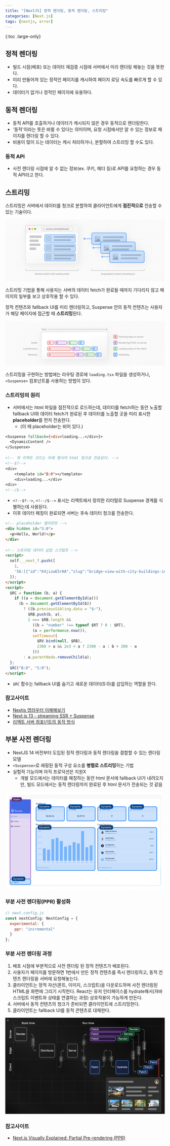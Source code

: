 ```yaml
---
title: "[NextJS] 정적 렌더링, 동적 렌더링, 스트리밍"
categories: [Next.js]
tags: [nextjs, error]
---
```


{:toc .large-only}

## 정적 렌더링

- 빌드 시점(배포) 또는 데이터 재검증 시점에 서버에서 미리 렌더링 해놓는 것을 뜻한다.
- 미리 만들어져 있는 정적인 페이지를 캐시하여 페이지 로딩 속도를 빠르게 할 수 있다.
- 데이터가 없거나 정적인 페이지에 유용하다.

## 동적 렌더링

- 동적 API를 호출하거나 데이터가 캐시되지 않은 경우 동적으로 렌더링한다.
- '동적'이라는 뜻은 바뀔 수 있다는 의미이며, 요청 시점에서만 알 수 있는 정보로 페이지를 렌더링 할 수 있다.
- 비용이 많이 드는 데이터는 캐시 처리하거나, 분할하여 스트리밍 할 수도 있다.

### 동적 API

- 사전 렌더링 시점에 알 수 없는 정보(ex. 쿠키, 헤더 등)로 API를 요청하는 경우 동적 API라고 한다.

## 스트리밍

스트리밍은 서버에서 데이터를 청크로 분할하여 클라이언트에게 **점진적으로** 전송할 수 있는 기술이다.

<img src="../../assets/img/blog/2024-11-18-nextjs-streaming_01.png">

스트리밍 기법을 통해 사용자는 서버의 데이터 fetch가 완료될 때까지 기다리지 않고 페이지의 일부를 보고 상호작용 할 수 있다.

정적 컨텐츠와 fallback UI를 미리 렌더링하고, Suspense 안의 동적 컨텐츠는 사용자가 해당 페이지에 접근할 때 **스트리밍**된다.

<img src="../../assets/img/blog/2024-11-18-nextjs-streaming_02.png">

스트리밍을 구현하는 방법에는 라우팅 경로에 `loading.tsx` 파일을 생성하거나, `<Suspense>` 컴포넌트를 사용하는 방법이 있다.

### 스트리밍의 원리

- 서버에서는 html 파일을 점진적으로 로드하는데, 데이터를 fetch하는 동안 노출할 fallback UI와 데이터 fetch가 완료된 후 데이터를 노출할 곳을 미리 표시한 **placeholder**를 먼저 전송한다.
  - (이 때 placeholder는 비어 있다.)

```jsp
<Suspense fallback={<div>loading...</div>}>
  <DynamicContent />
</Suspense>

<!-- 위 리액트 코드는 아래 형식의 html 청크로 전송된다. -->
<!--$?-->
<div>
    <template id="B:0"></template>
    <div>loading...</div>
<div>
<!--/$-->
```

- `<!--$?-->`, `<!--/$-->` 표시는 리액트에서 정의한 리터럴로 Suspense 경계를 식별하는데 사용된다.
- 이후 데이터 페칭이 완료되면 서버는 후속 데이터 청크를 전송한다.

```html
<!-- placeholder 엘리먼트 -->
<div hidden id="S:0">
  <p>Hello, World!</p>
</div>

<!-- 스트리밍 데이터 삽입 스크립트 -->
<script>
  self.__next_f.push([
    1,
    '56:[{"id":"K4jizwE5rHA","slug":"bridge-view-with-city-buildings-in-the-distance-K4jizwE5rHA","alternative_slugs":...]'
  ]);
</script>
<script>
  $RC = function (b, a) {
    if ((a = document.getElementById(a)))
      (b = document.getElementById(b))
        ? ((b.previousSibling.data = "$~"),
          $RB.push(b, a),
          2 === $RB.length &&
            ((b = "number" !== typeof $RT ? 0 : $RT),
            (a = performance.now()),
            setTimeout(
              $RV.bind(null, $RB),
              2300 > a && 2e3 < a ? 2300 - a : b + 300 - a
            )))
        : a.parentNode.removeChild(a);
  };
  $RC("B:0", "S:0");
</script>
```

- `$RC` 함수는 fallback UI를 숨기고 새로운 데이터(S:0)를 삽입하는 역할을 한다.

### 참고사이트

- [Nextjs 앱라우터 이해해보기](https://wnhlee.dev/posts/app-router/#nextjs-%EC%97%90%EC%84%9C%EC%9D%98-streaming)
- [Next.js 13 - streaming SSR + Suspense](https://velog.io/@gygy/SSR%EC%9D%84-%EC%A7%81%EC%A0%91-%EA%B5%AC%ED%98%84%ED%95%B4%EB%B3%B8%EB%8B%A4%EB%A9%B4-feat.Next.js-13#streaming-html)
- [리액트 서버 컴포넌트의 동작 방식](https://yceffort.kr/2022/01/how-react-server-components-work#rsc-wire-format)

## 부분 사전 렌더링

- NextJS 14 버전부터 도입된 정적 렌더링과 동적 렌더링을 결합할 수 있는 렌더링 모델
- `<Suspense>`로 래핑된 동적 구성 요소를 **병렬로 스트리밍**하는 기법
- 실험적 기능이며 아직 프로덕션은 지원X
  - 개발 모드에서는 데이터를 페칭하는 동안 html 문서에 fallback UI가 내려오지만, 빌드 모드에서는 동적 렌더링까지 완료된 후 html 문서가 전송되는 것 같음

<img src="../../assets/img/blog/2024-11-18-nextjs-streaming_03.png">

### 부분 사전 렌더링(PPR) 활성화

```js
// next.config.js
const nextConfig: NextConfig = {
  experimental: {
    ppr: "incremental"
  }
};
```

### 부분 사전 렌더링 과정

1. 배포 시점에 부분적으로 사전 렌더링 된 정적 컨텐츠가 배포된다.
1. 사용자가 페이지를 방문하면 1번에서 만든 정적 컨텐츠를 즉시 렌더링하고, 동적 컨텐츠 렌더링을 서버에 요청해놓는다.
1. 클라이언트는 정적 자산(폰트, 이미지, 스크립트)을 다운로드하며 사전 렌더링된 HTML을 화면에 그리기 시작한다. React는 유저 인터페이스를 hydrate해서(자바스크립트 이벤트와 상태를 연결하는 과정) 상호작용이 가능하게 만든다.
1. 서버에서 동적 컨텐츠의 청크가 준비되면 클라이언트에 스트리밍한다.
1. 클라이언트는 fallback UI를 동적 콘텐츠로 대체한다.

<img src="../../assets/img/blog/2024-11-18-nextjs-streaming_04.png">

### 참고사이트

- [Next.js Visually Explained: Partial Pre-rendering (PPR)](https://youtu.be/MTcPrTIBkpA)
